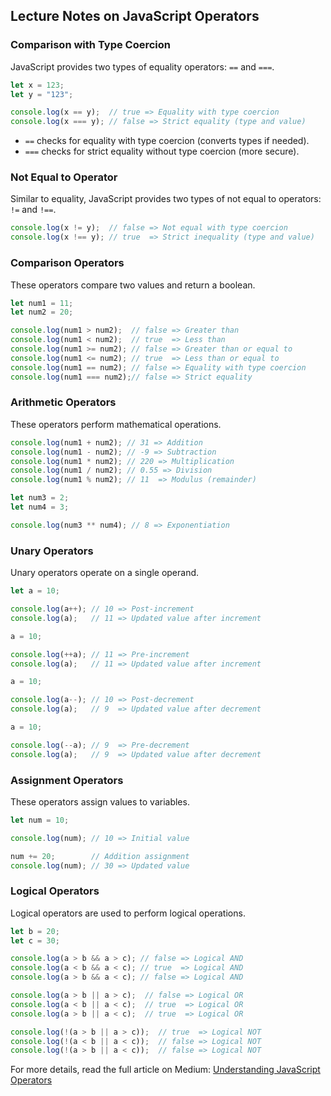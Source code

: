 ## Lecture Notes on JavaScript Operators

### Comparison with Type Coercion
JavaScript provides two types of equality operators: `==` and `===`.

```javascript
let x = 123;
let y = "123";

console.log(x == y);  // true => Equality with type coercion
console.log(x === y); // false => Strict equality (type and value)
```

- `==` checks for equality with type coercion (converts types if needed).
- `===` checks for strict equality without type coercion (more secure).

### Not Equal to Operator
Similar to equality, JavaScript provides two types of not equal to operators: `!=` and `!==`.

```javascript
console.log(x != y);  // false => Not equal with type coercion
console.log(x !== y); // true  => Strict inequality (type and value)
```

### Comparison Operators
These operators compare two values and return a boolean.

```javascript
let num1 = 11;
let num2 = 20;

console.log(num1 > num2);  // false => Greater than
console.log(num1 < num2);  // true  => Less than
console.log(num1 >= num2); // false => Greater than or equal to
console.log(num1 <= num2); // true  => Less than or equal to
console.log(num1 == num2); // false => Equality with type coercion
console.log(num1 === num2);// false => Strict equality
```

### Arithmetic Operators
These operators perform mathematical operations.

```javascript
console.log(num1 + num2); // 31 => Addition
console.log(num1 - num2); // -9 => Subtraction
console.log(num1 * num2); // 220 => Multiplication
console.log(num1 / num2); // 0.55 => Division
console.log(num1 % num2); // 11  => Modulus (remainder)

let num3 = 2;
let num4 = 3;

console.log(num3 ** num4); // 8 => Exponentiation
```

### Unary Operators
Unary operators operate on a single operand.

```javascript
let a = 10;

console.log(a++); // 10 => Post-increment
console.log(a);   // 11 => Updated value after increment

a = 10;

console.log(++a); // 11 => Pre-increment
console.log(a);   // 11 => Updated value after increment

a = 10;

console.log(a--); // 10 => Post-decrement
console.log(a);   // 9  => Updated value after decrement

a = 10;

console.log(--a); // 9  => Pre-decrement
console.log(a);   // 9  => Updated value after decrement
```

### Assignment Operators
These operators assign values to variables.

```javascript
let num = 10;

console.log(num); // 10 => Initial value

num += 20;        // Addition assignment
console.log(num); // 30 => Updated value
```

### Logical Operators
Logical operators are used to perform logical operations.

```javascript
let b = 20;
let c = 30;

console.log(a > b && a > c); // false => Logical AND
console.log(a < b && a < c); // true  => Logical AND
console.log(a > b && a < c); // false => Logical AND

console.log(a > b || a > c);  // false => Logical OR
console.log(a < b || a < c);  // true  => Logical OR
console.log(a > b || a < c);  // true  => Logical OR

console.log(!(a > b || a > c));  // true  => Logical NOT
console.log(!(a < b || a < c));  // false => Logical NOT
console.log(!(a > b || a < c));  // false => Logical NOT
```


For more details, read the full article on Medium: [Understanding JavaScript Operators](https://medium.com/@pawan2505/understanding-javascript-operators-0b5e39859ed3)

